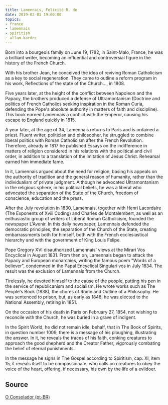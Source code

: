 ```yaml
---
title: Lamennais, Felicité R. de
date: 2019-02-01 19:00:00
topics: 
- france
- lamennais
- spiritism
- allan-kardec
---
```


Born into a bourgeois family on June 19, 1782, in Saint-Malo, France, he was a
brilliant writer, becoming an influential and controversial figure in the
history of the French Church. 

With his brother Jean, he conceived the idea of reviving Roman Catholicism as a
key to social regeneration. They came to outline a reform program in his work,
Reflections of the state of the Church..., in 1808. 

Five years later, at the height of the conflict between Napoleon and the Papacy,
the brothers produced a defense of Ultramontanism (Doctrine and politics of
French Catholics seeking inspiration in the Roman Curia, defending the Pope's
absolute authority in matters of faith and discipline). This book earned
Lamennais a conflict with the Emperor, causing his escape to England quickly in
1815. 

A year later, at the age of 34, Lamennais returns to Paris and is ordained a
priest. Fluent writer, politician and philosopher, he struggled to combine
liberal politics with Roman Catholicism after the French Revolution. Therefore,
already in 1817 he published Essays on the indifference in matters of religion
considered in his relations with the political and civil order, in addition to a
translation of the Imitation of Jesus Christ. Rehearsal earned him immediate
fame. 

In it, Lamennais argued about the need for religion, basing his appeals on the
authority of tradition and the general reason of humanity, rather than the
individualism of private judgment. Although he advocated Ultramontanism in the
religious sphere, in his political beliefs, he was a liberal who advocated the
separation of the State of the Church, freedom of conscience, education and the
press.

After the July revolution in 1830, Lamennais, together with Henri Lacordaire
(The Exponents of Xviii Coding) and Charles de Montalembert, as well as an
enthusiastic group of writers of Liberal Roman Catholicism, founded the
newspaper L'Avenir. In this daily newspaper, Lamennais defended the democratic
principles, the separation of the Church of the State, creating embarrassments
both for himself, both with the French ecclesiastical hierarchy and with the
government of King Louis Felipe. 

Pope Gregory XVI disauthorized Lamennais' views at the Mirari Vos Encyclical in
August 1831. From then on, Lamennais began to attack the Papacy and European
monarchies, writing the famous poem "Words of a believer", condemned in the
Papal Encyclical Singulari vos in July 1834. The result was the exclusion of
Lamennais from the Church. 

Tirelessly, he devoted himself to the cause of the people, putting his pen in
the service of republicanism and socialism.  He wrote works such as The People's
Book (1838), the chores of Rome and Outline of a Philosophy.  He was sentenced
to prison, but, as early as 1848, he was elected to the National Assembly,
retiring in 1851. 

On the occasion of his death in Paris on February 27, 1854, not wishing to
reconcile with the Church, he was buried in a grave of indigent. 

In the Spirit World, he did not remain idle, behalf, that in The Book of
Spirits, in question number 1009, there is a message of his ploughing,
illustrating the answer. In it, he reveals the traces of his faith, conking
creatures to approach the good shepherd and the Creator Father, vigorously
combating the belief of eternal punishments. 

In the message he signs in The Gospel according to Spiritism, cap. XI, item 15,
it reveals itself to be compassionate, who calls on creatures to obey the voice
of the heart, offering, if necessary, his own by the life of a evildoer.


## Source
[O Consolador (pt-BR)](http://www.oconsolador.com.br/linkfixo/biografias/lamennais.html)



